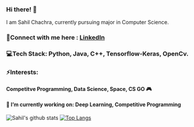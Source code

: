 ### Hi there! 👋
I am Sahil Chachra, currently pursuing major in Computer Science.

### 📲Connect with me here : <a href="https://www.linkedin.com/in/sahil-chachra"> LinkedIn </a>

### 💻Tech Stack: Python, Java, C++, Tensorflow-Keras, OpenCv.

### ⚡Interests:
#### Competitve Programming, Data Science, Space, CS GO :video_game:

#### 🔭 I’m currently working on: Deep Learning, Competitive Programming

![Sahil's github stats](https://github-readme-stats.vercel.app/api?username=SahilChachra&count_private=true&show_icons=true&theme=dark)
[![Top Langs](https://github-readme-stats.vercel.app/api/top-langs/?username=SahilChachra&layout=compact)](https://github.com/SahilChachra/github-readme-stats)
